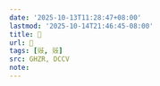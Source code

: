 ```yaml
---
date: '2025-10-13T11:28:47+08:00'
lastmod: '2025-10-14T21:46:45-08:00'
title: 󰞮
url: 󰞮
tags: [㪒, 㪒]
src: GHZR, DCCV
note:
---
```

